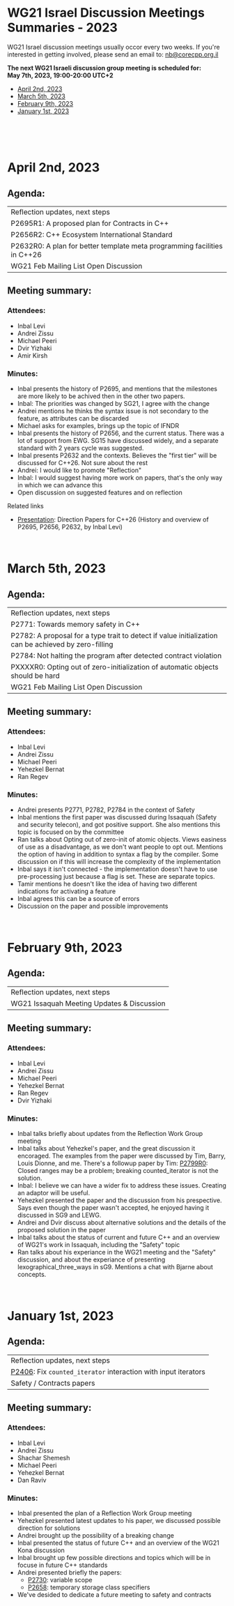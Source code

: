# WG21 Israel Discussion Meetings Summaries - 2023

WG21 Israel discussion meetings usually occor every two weeks.
If you're interested in getting involved, please send an email to:   nb@corecpp.org.il

__The next WG21 Israeli discussion group meeting is scheduled for: <br/> May 7th, 2023, 19:00-20:00 UTC+2__ 

- [April 2nd, 2023](#april-2nd-2023)
- [March 5th, 2023](#march-5th-2023)
- [February 9th, 2023](#february-9th-2023)
- [January 1st, 2023](#january-1st-2023)

<br/><br/><br/>

# April 2nd, 2023
## Agenda:
| |
|-|
| Reflection updates, next steps |
| P2695R1: A proposed plan for Contracts in C++ |
| P2656R2: C++ Ecosystem International Standard |
| P2632R0: A plan for better template meta programming facilities in C++26 |
| WG21 Feb Mailing List Open Discussion |

## Meeting summary: 

### Attendees:
-  Inbal Levi
-  Andrei Zissu
-  Michael Peeri
-  Dvir Yizhaki
-  Amir Kirsh

### Minutes:
- Inbal presents the history of P2695, and mentions that the milestones are more likely to be achived then in the other two papers. 
- Inbal: The priorities was changed by SG21, I agree with the change
- Andrei mentions he thinks the syntax issue is not secondary to the feature, as attributes can be discarded
- Michael asks for examples, brings up the topic of IFNDR
- Inbal presents the history of P2656, and the current status. There was a lot of support from EWG. SG15 have discussed widely, and a separate standard with 2 years cycle was suggested.
- Inbal presents P2632 and the contexts. Believes the "first tier" will be discussed for C++26. Not sure about the rest
- Andrei: I would like to promote "Reflection"
- Inbal: I would suggest having more work on papers, that's the only way in which we can advance this
- Open discussion on suggested features and on reflection

Related links
- [Presentation](https://docs.google.com/presentation/d/1GMyyk3-tFKsVKQ4oeuCklewldXH7cciX_3zc5SKV8mM/edit?usp=sharing): Direction Papers for C++26 (History and overview of P2695, P2656, P2632, by Inbal Levi)

<br/>

# March 5th, 2023
## Agenda:
| |
|-|
| Reflection updates, next steps |
| P2771: Towards memory safety in C++ |
| P2782: A proposal for a type trait to detect if value initialization can be achieved by zero-filling |
| P2784: Not halting the program after detected contract violation |
| PXXXXR0: Opting out of zero-initialization of automatic objects should be hard |
| WG21 Feb Mailing List Open Discussion |

## Meeting summary: 

### Attendees:
-  Inbal Levi
-  Andrei Zissu
-  Michael Peeri
-  Yehezkel Bernat
-  Ran Regev

### Minutes:
- Andrei presents P2771, P2782, P2784 in the context of Safety
- Inbal mentions the first paper was discussed during Issaquah (Safety and security telecon), and got positive support. She also mentions this topic is focused on by the committee
- Ran talks about Opting out of zero-init of atomic objects. Views easiness of use as a disadvantage, as we don't want people to opt out. Mentions the option of having in addition to syntax a flag by the compiler. Some discussion on if this will increase the complexity of the implementation
- Inbal says it isn't connected - the implementation doesn't have to use pre-processing just because a flag is set. These are separate topics.
- Tamir mentions he doesn't like the idea of having two different indications for activating a feature
- Inbal agrees this can be a source of errors
- Discussion on the paper and possible improvements 

<br/>

# February 9th, 2023
## Agenda:
| |
|-|
| Reflection updates, next steps |
| WG21 Issaquah Meeting Updates & Discussion |

## Meeting summary: 

### Attendees:
-  Inbal Levi
-  Andrei Zissu
-  Michael Peeri
-  Yehezkel Bernat
-  Ran Regev
-  Dvir Yizhaki

### Minutes:
- Inbal talks briefly about updates from the Reflection Work Group meeting
- Inbal talks about Yehezkel's paper, and the great discussion it encoraged. The examples from the paper were discussed by Tim, Barry, Louis Dionne, and me. There's a followup paper by Tim: [P2799R0](https://www.open-std.org/jtc1/sc22/wg21/docs/papers/2023/p2799r0.html): Closed ranges may be a problem; breaking counted_iterator is not the solution.
- Inbal: I believe we can have a wider fix to address these issues. Creating an adaptor will be useful. 
- Yehezkel presented the paper and the discussion from his prespective. Says even though the paper wasn't accepted, he enjoyed having it discussed in SG9 and LEWG.
- Andrei and Dvir discuss about alternative solutions and the details of the proposed solution in the paper
- Inbal talks about the status of current and future C++ and an overview of WG21's work in Issaquah, including the "Safety" topic
- Ran talks about his experiance in the WG21 meeting and the "Safety" discussion, and about the experiance of presenting lexographical_three_ways in sG9. Mentions a chat with Bjarne about concepts.

<br/>

# January 1st, 2023
## Agenda:
| |
|-|
| Reflection updates, next steps |
| [P2406](https://isocpp.org/files/papers/D2406R1.html): Fix `counted_iterator` interaction with input iterators |
| Safety / Contracts papers |

## Meeting summary: 

### Attendees:
-  Inbal Levi
-  Andrei Zissu
-  Shachar Shemesh
-  Michael Peeri
-  Yehezkel Bernat
-  Dan Raviv

### Minutes:
- Inbal presented the plan of a Reflection Work Group meeting
- Yehezkel presented latest updates to his paper, we discussed possible direction for solutions
- Andrei brought up the possibility of a breaking change
- Inbal presented the status of future C++ and an overview of the WG21 Kona discussion
- Inbal brought up few possible directions and topics which will be in focuse in future C++ standards
- Andrei presented briefly the papers: 
   - [P2730](https://isocpp.org/files/papers/P2730R0.html): variable scope
   - [P2658](https://www.open-std.org/jtc1/sc22/wg21/docs/papers/2022/p2658r1.html): temporary storage class specifiers 
- We've desided to dedicate a future meeting to safety and contracts

<br/>


<!-- Example:
# February 06th, 2021
## Agenda:
| |
|-|
| Metaprogramming & Reflection |
|  |
## Meeting summary: 

### Attendees:
-  Inbal Levi
-  Andrei Zissu
-  Michael Peeri
-  Dvir Yitachaki
-  Tamir Bahar
-  Shachar Shemesh

### Minutes:

__POLL:__
|SF|F|N|A|SA|
|-|-|-|-|-|
|0 | 0 |0 |0 |0 |
-->
